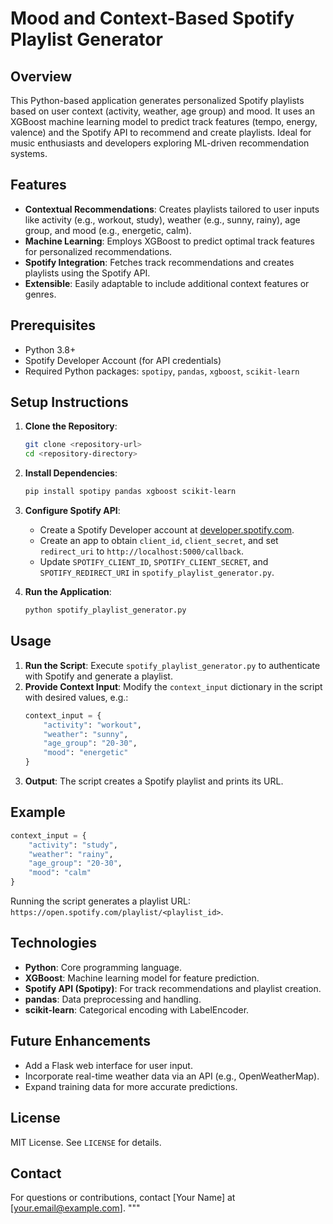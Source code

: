 # Mood and Context-Based Spotify Playlist Generator

## Overview
This Python-based application generates personalized Spotify playlists based on user context (activity, weather, age group) and mood. It uses an XGBoost machine learning model to predict track features (tempo, energy, valence) and the Spotify API to recommend and create playlists. Ideal for music enthusiasts and developers exploring ML-driven recommendation systems.

## Features
- **Contextual Recommendations**: Creates playlists tailored to user inputs like activity (e.g., workout, study), weather (e.g., sunny, rainy), age group, and mood (e.g., energetic, calm).
- **Machine Learning**: Employs XGBoost to predict optimal track features for personalized recommendations.
- **Spotify Integration**: Fetches track recommendations and creates playlists using the Spotify API.
- **Extensible**: Easily adaptable to include additional context features or genres.

## Prerequisites
- Python 3.8+
- Spotify Developer Account (for API credentials)
- Required Python packages: `spotipy`, `pandas`, `xgboost`, `scikit-learn`

## Setup Instructions
1. **Clone the Repository**:
   ```bash
   git clone <repository-url>
   cd <repository-directory>
   ```

2. **Install Dependencies**:
   ```bash
   pip install spotipy pandas xgboost scikit-learn
   ```

3. **Configure Spotify API**:
   - Create a Spotify Developer account at [developer.spotify.com](https://developer.spotify.com).
   - Create an app to obtain `client_id`, `client_secret`, and set `redirect_uri` to `http://localhost:5000/callback`.
   - Update `SPOTIFY_CLIENT_ID`, `SPOTIFY_CLIENT_SECRET`, and `SPOTIFY_REDIRECT_URI` in `spotify_playlist_generator.py`.

4. **Run the Application**:
   ```bash
   python spotify_playlist_generator.py
   ```

## Usage
1. **Run the Script**: Execute `spotify_playlist_generator.py` to authenticate with Spotify and generate a playlist.
2. **Provide Context Input**: Modify the `context_input` dictionary in the script with desired values, e.g.:
   ```python
   context_input = {
       "activity": "workout",
       "weather": "sunny",
       "age_group": "20-30",
       "mood": "energetic"
   }
   ```
3. **Output**: The script creates a Spotify playlist and prints its URL.

## Example
```python
context_input = {
    "activity": "study",
    "weather": "rainy",
    "age_group": "20-30",
    "mood": "calm"
}
```
Running the script generates a playlist URL: `https://open.spotify.com/playlist/<playlist_id>`.

## Technologies
- **Python**: Core programming language.
- **XGBoost**: Machine learning model for feature prediction.
- **Spotify API (Spotipy)**: For track recommendations and playlist creation.
- **pandas**: Data preprocessing and handling.
- **scikit-learn**: Categorical encoding with LabelEncoder.

## Future Enhancements
- Add a Flask web interface for user input.
- Incorporate real-time weather data via an API (e.g., OpenWeatherMap).
- Expand training data for more accurate predictions.

## License
MIT License. See `LICENSE` for details.

## Contact
For questions or contributions, contact [Your Name] at [your.email@example.com].
"""
